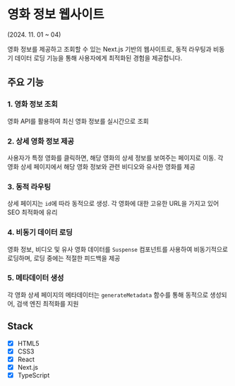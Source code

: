 # 영화 정보 웹사이트
(2024. 11. 01 ~ 04)

영화 정보를 제공하고 조회할 수 있는 Next.js 기반의 웹사이트로, 동적 라우팅과 비동기 데이터 로딩 기능을 통해 사용자에게 최적화된 경험을 제공합니다.

## 주요 기능
### 1. 영화 정보 조회
영화 API를 활용하여 최신 영화 정보를 실시간으로 조회
### 2. 상세 영화 정보 제공
사용자가 특정 영화를 클릭하면, 해당 영화의 상세 정보를 보여주는 페이지로 이동. 각 영화 상세 페이지에서 해당 영화 정보와 관련 비디오와 유사한 영화를 제공
### 3. 동적 라우팅
상세 페이지는 `id`에 따라 동적으로 생성. 각 영화에 대한 고유한 URL을 가지고 있어 SEO 최적화에 유리
### 4. 비동기 데이터 로딩
영화 정보, 비디오 및 유사 영화 데이터를 `Suspense` 컴포넌트를 사용하여 비동기적으로 로딩하며, 로딩 중에는 적절한 피드백을 제공
### 5. 메타데이터 생성
각 영화 상세 페이지의 메타데이터는 `generateMetadata` 함수를 통해 동적으로 생성되어, 검색 엔진 최적화를 지원

## Stack
- [x] HTML5
- [x] CSS3
- [x] React
- [x] Next.js
- [x] TypeScript

